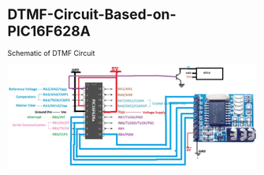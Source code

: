 
# DTMF-Circuit-Based-on-PIC16F628A
Schematic of DTMF Circuit 

![This is an image](https://github.com/Fatihalparslan/DTMF-Circuit-Based-on-PIC16F628A/blob/main/DTMF%20SCHEMATIC.jpg)
